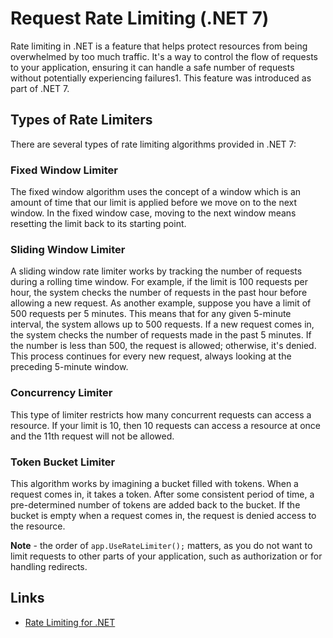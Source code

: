 # Request Rate Limiting (.NET 7)

Rate limiting in .NET is a feature that helps protect resources from being overwhelmed by too much traffic. It's a way to control the flow of requests to your application, ensuring it can handle a safe number of requests without potentially experiencing failures1. This feature was introduced as part of .NET 7.

## Types of Rate Limiters
There are several types of rate limiting algorithms provided in .NET 7:

### Fixed Window Limiter

The fixed window algorithm uses the concept of a window which is an amount of time that our limit is applied before we move on to the next window. In the fixed window case, moving to the next window means resetting the limit back to its starting point.

### Sliding Window Limiter

A sliding window rate limiter works by tracking the number of requests during a rolling time window. For example, if the limit is 100 requests per hour, the system checks the number of requests in the past hour before allowing a new request. As another example, suppose you have a limit of 500 requests per 5 minutes. This means that for any given 5-minute interval, the system allows up to 500 requests. If a new request comes in, the system checks the number of requests made in the past 5 minutes. If the number is less than 500, the request is allowed; otherwise, it's denied. This process continues for every new request, always looking at the preceding 5-minute window.

### Concurrency Limiter

This type of limiter restricts how many concurrent requests can access a resource. If your limit is 10, then 10 requests can access a resource at once and the 11th request will not be allowed.

### Token Bucket Limiter

This algorithm works by imagining a bucket filled with tokens. When a request comes in, it takes a token. After some consistent period of time, a pre-determined number of tokens are added back to the bucket. If the bucket is empty when a request comes in, the request is denied access to the resource.


**Note** - the order of `app.UseRateLimiter();` matters, as you do not want to limit requests to other parts of your application, such as authorization or for handling redirects. 

## Links
- [Rate Limiting for .NET](https://devblogs.microsoft.com/dotnet/announcing-rate-limiting-for-dotnet/)